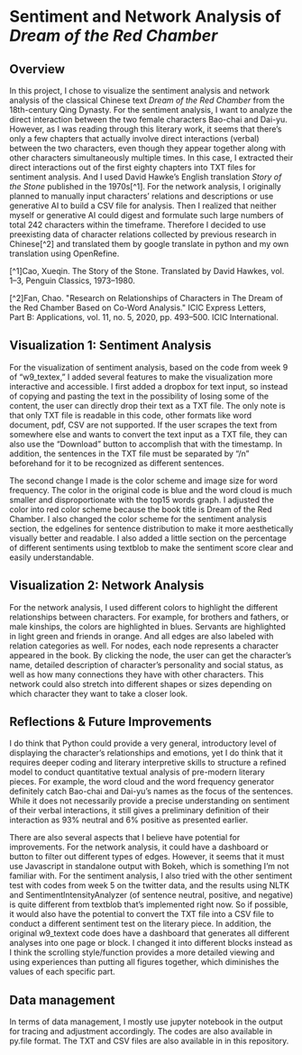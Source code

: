 # Sentiment and Network Analysis of *Dream of the Red Chamber*

## Overview

In this project, I chose to visualize the sentiment analysis and network analysis of the classical Chinese text *Dream of the Red Chamber* from the 18th-century Qing Dynasty. For the sentiment analysis, I want to analyze the direct interaction between the two female characters Bao-chai and Dai-yu. However, as I was reading through this literary work, it seems that there’s only a few chapters that actually involve direct interactions (verbal) between the two characters, even though they appear together along with other characters simultaneously multiple times. In this case, I extracted their direct interactions out of the first eighty chapters into TXT files for sentiment analysis. And I used David Hawke’s English translation *Story of the Stone* published in the 1970s[^1]. For the network analysis, I originally planned to manually input characters’ relations and descriptions or use generative AI to build a CSV file for analysis. Then I realized that neither myself or generative AI could digest and formulate such large numbers of total 242 characters within the timeframe. Therefore I decided to use preexisting data of character relations collected by previous research in Chinese[^2] and translated them by google translate in python and my own translation using OpenRefine. 

[^1]Cao, Xueqin. The Story of the Stone. Translated by David Hawkes, vol. 1–3, Penguin Classics, 1973–1980.

[^2]Fan, Chao. "Research on Relationships of Characters in The Dream of the Red Chamber Based on Co-Word Analysis." ICIC Express Letters,  
 Part B: Applications, vol. 11, no. 5, 2020, pp. 493–500. ICIC International.

## Visualization 1: Sentiment Analysis

For the visualization of sentiment analysis, based on the code from week 9 of “w9_textex,” I added several features to make the visualization more interactive and accessible. I first added a dropbox for text input, so instead of copying and pasting the text in the possibility of losing some of the content, the user can directly drop their text as a TXT file. The only note is that only TXT file is readable in this code, other formats like word document, pdf, CSV are not supported. If the user scrapes the text from somewhere else and wants to convert the text input as a TXT file, they can also use the “Download” button to accomplish that with the timestamp. In addition, the sentences in the TXT file must be separated by “/n” beforehand for it to be recognized as different sentences. 

The second change I made is the color scheme and image size for word frequency. The color in the original code is blue and the word cloud is much smaller and disproportionate with the top15 words graph. I adjusted the color into red color scheme because the book title is Dream of the Red Chamber. I also changed the color scheme for the sentiment analysis section, the edgelines for sentence distribution to make it more aesthetically visually better and readable. I also added a little section on the percentage of different sentiments using textblob to make the sentiment score clear and easily understandable. 

## Visualization 2: Network Analysis

For the network analysis, I used different colors to highlight the different relationships between characters. For example, for brothers and fathers, or male kinships, the colors are highlighted in blues. Servants are highlighted in light green and friends in orange. And all edges are also labeled with relation categories as well. For nodes, each node represents a character appeared in the book. By clicking the node, the user can get the character’s name, detailed description of character’s personality and social status, as well as how many connections they have with other characters. This network could also stretch into different shapes or sizes depending on which character they want to take a closer look. 

## Reflections & Future Improvements

I do think that Python could provide a very general, introductory level of displaying the character’s relationships and emotions, yet I do think that it requires deeper coding and literary interpretive skills to structure a refined model to conduct quantitative textual analysis of  pre-modern literary pieces. For example, the word cloud and the word frequency generator definitely catch Bao-chai and Dai-yu’s names as the focus of the sentences. While it does not necessarily provide a precise understanding on sentiment of their verbal interactions, it still gives a preliminary definition of their interaction as 93% neutral and 6% positive as presented earlier. 

There are also several aspects that I believe have potential for improvements. For the network analysis, it could have a dashboard or button to filter out different types of edges. However, it seems that it must use Javascript in standalone output with Bokeh, which is something I’m not familiar with. For the sentiment analysis, I also tried with the other sentiment test with codes from week 5 on the twitter data, and the results using NLTK and ​​SentimentIntensityAnalyzer (of sentence neutral, positive, and negative) is quite different from textblob that’s implemented right now. So if possible, it would also have the potential to convert the TXT file into a CSV file to conduct a different sentiment test on the literary piece. In addition, the original w9_textext code does have a dashboard that generates all different analyses into one page or block. I changed it into different blocks instead as I think the scrolling style/function provides a more detailed viewing and using experiences than putting all figures together, which diminishes the values of each specific part. 

## Data management 
In terms of data management, I mostly use jupyter notebook in the output for tracing and adjustment accordingly. The codes are also available in py.file format. The TXT and CSV files are also available in in this repository. 

